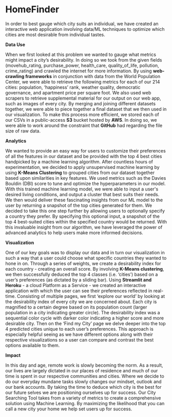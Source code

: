 # HomeFinder

In order to best gauge which city suits an individual, we have created an interactive web application involving data/ML techniques to optimize which cities are most desirable from individual tastes.

**Data Use**

When we first looked at this problem we wanted to gauge what metrics might impact a city’s desirability. In doing so we took from the given fields (movehub_rating, purchase_power, health_care, quality_of_life, pollution, crime_rating) and crawled the internet for more information. By using **web-crawling frameworks** in conjunction with data from the World Population Center, we were able to retrieve the following metrics for each of our 214 cities: population, ‘happiness’ rank, weather quality, democratic governance, and apartment price per square foot. We also used web scrapers to retrieve supplemental material for our output on our web app, such as images of every city. By merging and joining different datasets together, we were able to piece together a final dataset that we then used in our visualization. To make this process more efficient, we stored each of our CSVs in a public-access **S3** bucket hosted by **AWS**. In doing so, we were able to work around the constraint that **GitHub** had regarding the file size of raw data. 

**Analytics**

We wanted to provide an easy way for users to customize their preferences of all the features in our dataset and be provided with the top 4 best cities handpicked by a machine learning algorithm. After countless hours of experimentation, we decided to apply unsupervised machine learning by using **K-Means Clustering** to grouped cities from our dataset together based upon similarities in key features. We used metrics such as the Davies Bouldin (DBI) score to tune and optimize the hyperparameters in our model.  With this trained machine learning model, we were able to input a user's desired living conditions, and output a cluster that best suits their needs. We then would deliver these fascinating insights from our ML model to the user by returning a snapshot of the top cities generated for them. We decided to take this one step further by allowing users to optionally specify a country they prefer. By specifying this optional input, a snapshot of the top 4 best-suited cities within the specified country would be returned. With this invaluable insight from our algorithm, we have leveraged the power of advanced analytics to help users make more informed decisions.          

**Visualization**

One of our key goals was to display our data and in turn our visualization in such a way that a user could choose what specific countries they wanted to hone in on. Through a series of weights, we create a desirability index for each country - creating an overall score. By involving **K-Means clustering**, we then successfully deduced the top 4 classes (i.e. ‘cities’) based on a user’s preferences (as dictated by a sliding bar). Using **Streamlit and Heroku** - a cloud Platform as a Service - we created an interactive application with which the user can see their preferences reflected in real-time. Consisting of multiple pages, we first ‘explore our world’ by looking at the desirability index of every city we are concerned about. Each city is magnified to a certain degree based on its population count (larger population in a city indicating greater circle). The desirability index was a sequential color cycle with darker color indicating a higher score and more desirable city. Then on the ‘Find my City’ page we delve deeper into the top 4 predicted cities unique to each user’s preferences. This approach is especially helpful seeing as we have different options along with their respective visualizations so a user can compare and contrast the best options available to them. 

**Impact**

In this day and age, remote work is slowly becoming the norm. As a result, our lives are largely dictated in our places of residence and much of our time is spent in our respective communities and cities. Where we decide to do our everyday mundane tasks slowly changes our mindset, outlook and our bank accounts. By taking the time to deduce which city is the best for our future selves we are positioning ourselves up for success. Our City Searching Tool takes from a variety of metrics to create a comprehensive solution using Machine Learning. By maximizing the likelihood that you can call a new city your home we help set users up for success.

